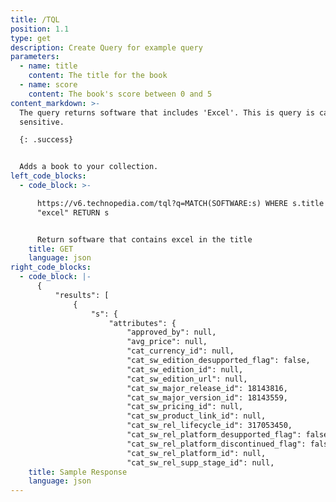 ```yaml
---
title: /TQL
position: 1.1
type: get
description: Create Query for example query
parameters:
  - name: title
    content: The title for the book
  - name: score
    content: The book's score between 0 and 5
content_markdown: >-
  The query returns software that includes 'Excel'. This is query is case
  sensitive.

  {: .success}


  Adds a book to your collection.
left_code_blocks:
  - code_block: >-

      https://v6.technopedia.com/tql?q=MATCH(SOFTWARE:s) WHERE s.title CONTAINS
      "excel" RETURN s


      Return software that contains excel in the title
    title: GET
    language: json
right_code_blocks:
  - code_block: |-
      {
          "results": [
              {
                  "s": {
                      "attributes": {
                          "approved_by": null,
                          "avg_price": null,
                          "cat_currency_id": null,
                          "cat_sw_edition_desupported_flag": false,
                          "cat_sw_edition_id": null,
                          "cat_sw_edition_url": null,
                          "cat_sw_major_release_id": 18143816,
                          "cat_sw_major_version_id": 18143559,
                          "cat_sw_pricing_id": null,
                          "cat_sw_product_link_id": null,
                          "cat_sw_rel_lifecycle_id": 317053450,
                          "cat_sw_rel_platform_desupported_flag": false,
                          "cat_sw_rel_platform_discontinued_flag": false,
                          "cat_sw_rel_platform_id": null,
                          "cat_sw_rel_supp_stage_id": null,
    title: Sample Response
    language: json
---
```



